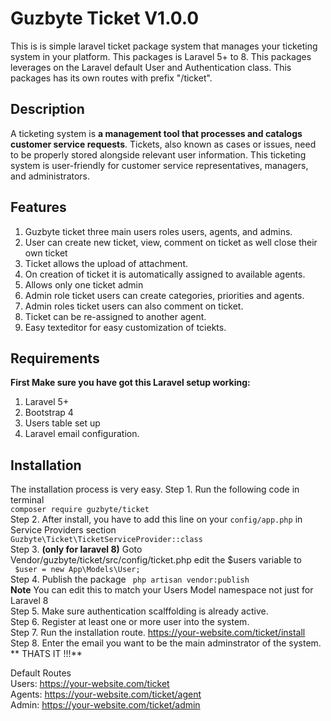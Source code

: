 # Guzbyte Ticket V1.0.0

This is is simple laravel ticket package system that manages your ticketing system in your platform. This packages is Laravel 5+ to 8.  This packages leverages on the Laravel default User and Authentication class. This packages has its own routes with prefix "/ticket".


## Description 

A ticketing system is **a management tool that processes and catalogs customer service requests**. Tickets, also known as cases or issues, need to be properly stored alongside relevant user information. This ticketing system is user-friendly for customer service representatives, managers, and administrators.

## Features
1. Guzbyte ticket three main users roles users, agents, and admins.
2. User can create new ticket, view, comment on ticket as well close their own ticket
3. Ticket allows the upload of attachment.
4. On creation of ticket it is automatically assigned to available agents.
5. Allows only one ticket admin
6. Admin role ticket users can create categories, priorities and agents.
7. Admin roles ticket users can also comment on ticket.
8. Ticket can be re-assigned to another agent.
9. Easy texteditor for easy customization of tciekts.
 
## Requirements
**First Make sure you have got this Laravel setup working:**
1. Laravel 5+
2. Bootstrap 4
3. Users table set up
4. Laravel email configuration.


## Installation
The installation process is very easy.
Step 1. Run the following code in terminal<br>
<code>composer require guzbyte/ticket</code> <br>
Step 2. After install, you have to add this line on your `config/app.php` in Service Providers section<br>
<code>Guzbyte\Ticket\TicketServiceProvider::class</code><br>
Step 3. **(only for laravel 8)** Goto Vendor/guzbyte/ticket/src/config/ticket.php  edit the $users variable to <br>
<code> 
	$user  = new App\Models\User;
</code>
<br>
Step 4. Publish the package
<code> 
	php artisan vendor:publish
</code>
<br>
**Note** You can edit this to match your Users Model namespace not just for Laravel 8<br>
Step 5. Make sure authentication scalffolding is already active.<br>
Step 6. Register at least one or more user into the system.<br>
Step 7. Run the installation route. https://your-website.com/ticket/install<br>
Step 8. Enter the email you want to be the main adminstrator of the system.<br>
** THATS IT !!!**<br>

Default Routes<br>
Users: https://your-website.com/ticket<br>
Agents: https://your-website.com/ticket/agent<br>
Admin: https://your-website.com/ticket/admin<br>
